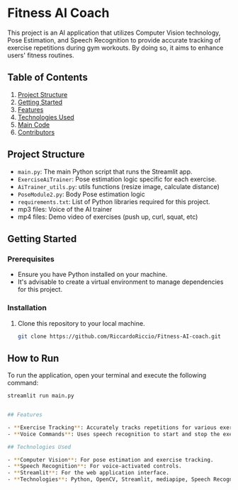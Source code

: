 # Fitness AI Coach

This project is an AI application that utilizes Computer Vision technology, Pose Estimation, and Speech Recognition to provide accurate tracking of exercise repetitions during gym workouts. By doing so, it aims to enhance users' fitness routines.

## Table of Contents
1. [Project Structure](#project-structure)
2. [Getting Started](#getting-started)
3. [Features](#features)
4. [Technologies Used](#technologies-used)
5. [Main Code](#main-code)
6. [Contributors](#contributors)

## Project Structure

- `main.py`: The main Python script that runs the Streamlit app.
- `ExerciseAiTrainer`: Pose estimation logic specific for each exercise.
- `AiTrainer_utils.py`: utils functions (resize image, calculate distance)
- `PoseModule2.py`: Body Pose estimation logic
- `requirements.txt`: List of Python libraries required for this project.
- mp3 files: Voice of the AI trainer
- mp4 files: Demo video of exercises (push up, curl, squat, etc)


## Getting Started

### Prerequisites

- Ensure you have Python installed on your machine.
- It's advisable to create a virtual environment to manage dependencies for this project.

### Installation

1. Clone this repository to your local machine.
   ```bash
   git clone https://github.com/RiccardoRiccio/Fitness-AI-coach.git


## How to Run

To run the application, open your terminal and execute the following command:

```bash
streamlit run main.py


## Features

- **Exercise Tracking**: Accurately tracks repetitions for various exercises like Bicep Curls, Push-Ups, Squats, and Shoulder Press.
- **Voice Commands**: Uses speech recognition to start and stop the exercise tracking.

## Technologies Used

- **Computer Vision**: For pose estimation and exercise tracking.
- **Speech Recognition**: For voice-activated controls.
- **Streamlit**: For the web application interface.
- **Technologies**: Python, OpenCV, Streamlit, mediapipe, Speech Recognition API
